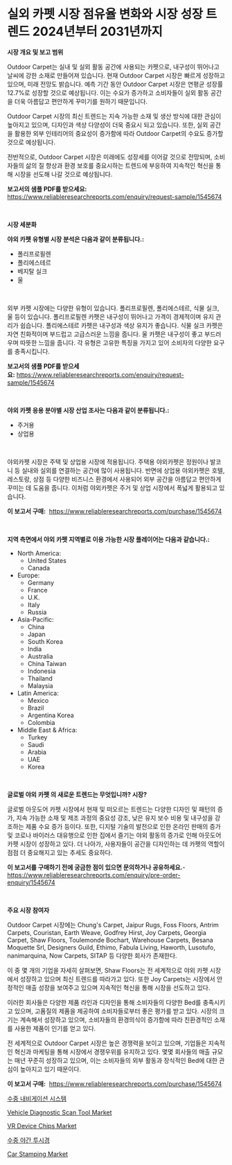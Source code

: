 <p><h1>실외 카펫 시장 점유율 변화와 시장 성장 트렌드 2024년부터 2031년까지</h1></p><p><strong>시장 개요 및 보고 범위</strong></p>
<p><p>Outdoor Carpet는 실내 및 실외 활동 공간에 사용되는 카펫으로, 내구성이 뛰어나고 날씨에 강한 소재로 만들어져 있습니다. 현재 Outdoor Carpet 시장은 빠르게 성장하고 있으며, 미래 전망도 밝습니다. 예측 기간 동안 Outdoor Carpet 시장은 연평균 성장률 12.7%로 성장할 것으로 예상됩니다. 이는 수요가 증가하고 소비자들이 실외 활동 공간을 더욱 아름답고 편안하게 꾸미기를 원하기 때문입니다.</p><p>Outdoor Carpet 시장의 최신 트렌드는 지속 가능한 소재 및 생산 방식에 대한 관심이 높아지고 있으며, 디자인과 색상 다양성이 더욱 중요시 되고 있습니다. 또한, 실외 공간을 활용한 외부 인테리어의 중요성이 증가함에 따라 Outdoor Carpet의 수요도 증가할 것으로 예상됩니다.</p><p>전반적으로, Outdoor Carpet 시장은 미래에도 성장세를 이어갈 것으로 전망되며, 소비자들의 삶의 질 향상과 환경 보호를 중요시하는 트렌드에 부응하여 지속적인 혁신을 통해 시장을 선도해 나갈 것으로 예상됩니다.</p></p>
<p><strong>보고서의 샘플 PDF를 받으세요:</strong> <a href="https://www.reliableresearchreports.com/enquiry/request-sample/1545674">https://www.reliableresearchreports.com/enquiry/request-sample/1545674</a></p>
<p>&nbsp;</p>
<p><strong>시장 세분화</strong></p>
<p><strong>야외 카펫 유형별 시장 분석은 다음과 같이 분류됩니다.:</strong></p>
<p><ul><li>폴리프로필렌</li><li>폴리에스테르</li><li>베지탈 실크</li><li>울</li></ul></p>
<p>&nbsp;</p>
<p><p>외부 카펫 시장에는 다양한 유형이 있습니다. 폴리프로필렌, 폴리에스테르, 식물 실크, 울 등이 있습니다. 폴리프로필렌 카펫은 내구성이 뛰어나고 가격이 경제적이며 유지 관리가 쉽습니다. 폴리에스테르 카펫은 내구성과 색상 유지가 좋습니다. 식물 실크 카펫은 자연 친화적이며 부드럽고 고급스러운 느낌을 줍니다. 울 카펫은 내구성이 좋고 부드러우며 따뜻한 느낌을 줍니다. 각 유형은 고유한 특징을 가지고 있어 소비자의 다양한 요구를 충족시킵니다.</p></p>
<p><strong>보고서의 샘플 PDF를 받으세요:</strong>&nbsp;<a href="https://www.reliableresearchreports.com/enquiry/request-sample/1545674">https://www.reliableresearchreports.com/enquiry/request-sample/1545674</a></p>
<p>&nbsp;</p>
<p><strong> 야외 카펫 응용 분야별 시장 산업 조사는 다음과 같이 분류됩니다.:</strong></p>
<p><ul><li>주거용</li><li>상업용</li></ul></p>
<p>&nbsp;</p>
<p><p>야외카펫 시장은 주택 및 상업용 시장에 적용됩니다. 주택용 야외카펫은 정원이나 발코니 등 실내와 실외를 연결하는 공간에 많이 사용됩니다. 반면에 상업용 야외카펫은 호텔, 레스토랑, 상점 등 다양한 비즈니스 환경에서 사용되어 외부 공간을 아름답고 편안하게 꾸미는 데 도움을 줍니다. 이처럼 야외카펫은 주거 및 상업 시장에서 폭넓게 활용되고 있습니다.</p></p>
<p><strong>이 보고서 구매:</strong>&nbsp; <a href="https://www.reliableresearchreports.com/purchase/1545674">https://www.reliableresearchreports.com/purchase/1545674</a></p>
<p>&nbsp;</p>
<p><strong>지역 측면에서 야외 카펫 지역별로 이용 가능한 시장 플레이어는 다음과 같습니다.:</strong></p>
<p><ul>
    <li>
        North America:
        <ul>
            <li>United States</li>
            <li>Canada</li>
        </ul>
    </li>
    <li>
        Europe:
        <ul>
            <li>Germany</li>
            <li>France</li>
            <li>U.K.</li>
            <li>Italy</li>
            <li>Russia</li>
        </ul>
    </li>
    <li>
        Asia-Pacific:
        <ul>
            <li>China</li>
            <li>Japan</li>
            <li>South Korea</li>
            <li>India</li>
            <li>Australia</li>
            <li>China Taiwan</li>
            <li>Indonesia</li>
            <li>Thailand</li>
            <li>Malaysia</li>
        </ul>
    </li>
    <li>
        Latin America:
        <ul>
            <li>Mexico</li>
            <li>Brazil</li>
            <li>Argentina Korea</li>
            <li>Colombia</li>
        </ul>
    </li>
    <li>
        Middle East & Africa:
        <ul>
            <li>Turkey</li>
            <li>Saudi</li>
            <li>Arabia</li>
            <li>UAE</li>
            <li>Korea</li>
        </ul>
    </li>
    </ul></p>
<p>&nbsp;</p>
<p><strong>글로벌 야외 카펫 의 새로운 트렌드는 무엇입니까? 시장?</strong></p>
<p><p>글로벌 아웃도어 카펫 시장에서 현재 및 떠오르는 트렌드는 다양한 디자인 및 패턴의 증가, 지속 가능한 소재 및 제조 과정의 중요성 강조, 낮은 유지 보수 비용 및 내구성을 강조하는 제품 수요 증가 등이다. 또한, 디지털 기술의 발전으로 인한 온라인 판매의 증가 및 코로나 바이러스 대유행으로 인한 집에서 즐기는 야외 활동의 증가로 인해 아웃도어 카펫 시장이 성장하고 있다. 더 나아가, 사용자들이 공간을 디자인하는 데 카펫의 역할이 점점 더 중요해지고 있는 추세도 중요하다.</p></p>
<p><strong>이 보고서를 구매하기 전에 궁금한 점이 있으면 문의하거나 공유하세요.</strong>- <a href="https://www.reliableresearchreports.com/enquiry/pre-order-enquiry/1545674">https://www.reliableresearchreports.com/enquiry/pre-order-enquiry/1545674</a></p>
<p>&nbsp;</p>
<p><strong>주요 시장 참여자</strong></p>
<p><p>Outdoor Carpet 시장에는 Chung's Carpet, Jaipur Rugs, Foss Floors, Antrim Carpets, Couristan, Earth Weave, Godfrey Hirst, Joy Carpets, Georgia Carpet, Shaw Floors, Toulemonde Bochart, Warehouse Carpets, Besana Moquette Srl, Designers Guild, Ethimo, Fabula Living, Haworth, Lusotufo, nanimarquina, Now Carpets, SITAP 등 다양한 회사가 존재한다. </p><p>이 중 몇 개의 기업을 자세히 살펴보면, Shaw Floors는 전 세계적으로 야외 카펫 시장에서 성장하고 있으며 최신 트렌드를 따라가고 있다. 또한 Joy Carpets는 시장에서 안정적인 매출 성장을 보여주고 있으며 지속적인 혁신을 통해 시장을 선도하고 있다.</p><p>이러한 회사들은 다양한 제품 라인과 디자인을 통해 소비자들의 다양한 Bed를 충족시키고 있으며, 고품질의 제품을 제공하여 소비자들로부터 좋은 평가를 받고 있다. 시장의 크기는 계속해서 성장하고 있으며, 소비자들의 환경의식이 증가함에 따라 친환경적인 소재를 사용한 제품이 인기를 얻고 있다.</p><p>전 세계적으로 Outdoor Carpet 시장은 높은 경쟁력을 보이고 있으며, 기업들은 지속적인 혁신과 마케팅을 통해 시장에서 경쟁우위를 유지하고 있다. 몇몇 회사들의 매출 규모는 매년 꾸준히 성장하고 있으며, 이는 소비자들의 외부 활동과 장식적인 Bed에 대한 관심이 높아지고 있기 때문이다.</p></p>
<p><strong>이 보고서 구매:</strong>&nbsp;&nbsp;<a href="https://www.reliableresearchreports.com/purchase/1545674">https://www.reliableresearchreports.com/purchase/1545674</a></p>
<p><p><a href="https://github.com/trmesnao7959541/Market-Research-Report-List-1/blob/main/404135813091.md">수중 내비게이션 시스템</a></p><p><a href="https://issuu.com/reportprime-2/docs/vehicle-diagnostic-scan-tool-market-size-2030.pptx">Vehicle Diagnostic Scan Tool Market</a></p><p><a href="https://github.com/sonuprakash1/Market-Research-Report-List-2/blob/main/vr-device-chips-market.md">VR Device Chips Market</a></p><p><a href="https://github.com/vsn7qpua81q/Market-Research-Report-List-1/blob/main/990499813092.md">수중 야간 투시경</a></p><p><a href="https://issuu.com/reportprime-2/docs/car-stamping-market-size-2030.pptx">Car Stamping Market</a></p></p>
